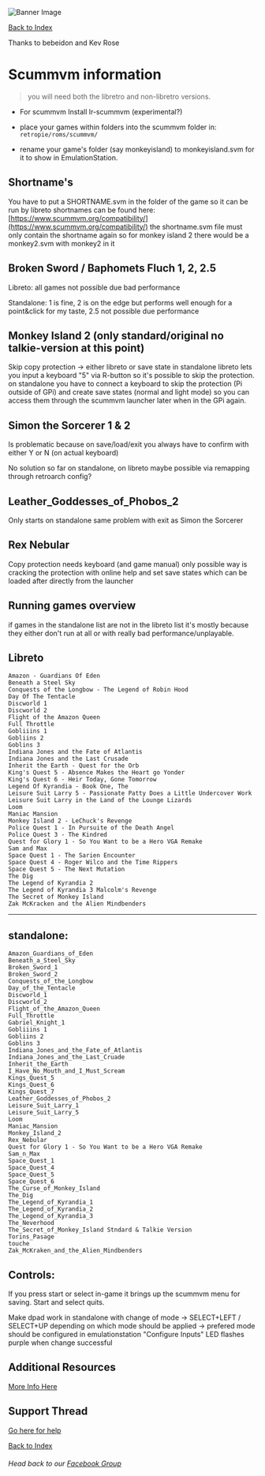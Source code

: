 ![Banner Image](https://sinisterspatula.github.io/RetroflagGpiGuides/images/GuidesBanner.png)

[Back to Index](https://sinisterspatula.github.io/RetroflagGpiGuides/)

 Thanks to bebeidon and Kev Rose

# Scummvm information

 > you will need both the libretro and non-libretro versions.
 
 * For scummvm Install lr-scummvm (experimental?)
 
 * place your games within folders into the scummvm folder in: `retropie/roms/scummvm/`
 
 * rename your game's folder (say monkeyisland) to monkeyisland.svm for it to show in EmulationStation.

## Shortname's

You have to put a SHORTNAME.svm in the folder of the game so it can be run by libreto
shortnames can be found here: [https://www.scummvm.org/compatibility/](https://www.scummvm.org/compatibility/)
the shortname.svm file must only contain the shortname again so for monkey island 2 there would be a monkey2.svm with monkey2 in it

## Broken Sword / Baphomets Fluch 1, 2, 2.5

Libreto: all games not possible due bad performance

Standalone: 1 is fine, 2 is on the edge but performs well enough for a point&click for my taste, 2.5 not possible due performance

## Monkey Island 2 (only standard/original no talkie-version at this point)

Skip copy protection -> either libreto or save state in standalone 
libreto lets you input a keyboard "5" via R-button so it's possible to skip the protection.
on standalone you have to connect a keyboard to skip the protection (Pi outside of GPi) and create save states (normal and light mode) so you can access them through the scummvm launcher later when in the GPi again.

## Simon the Sorcerer 1 & 2

Is problematic because on save/load/exit you always have to confirm with either Y or N (on actual keyboard)

No solution so far on standalone, on libreto maybe possible via remapping through retroarch config?

## Leather_Goddesses_of_Phobos_2

Only starts on standalone same problem with exit as Simon the Sorcerer

## Rex Nebular

Copy protection needs keyboard (and game manual) only possible way is cracking the protection with online help and set save states
which can be loaded after directly from the launcher

## Running games overview

if games in the standalone list are not in the libreto list it's mostly because they either don't run at all or with really bad performance/unplayable.

## Libreto

```
Amazon - Guardians Of Eden
Beneath a Steel Sky
Conquests of the Longbow - The Legend of Robin Hood
Day Of The Tentacle
Discworld 1
Discworld 2
Flight of the Amazon Queen
Full Throttle
Gobliiins 1
Gobliins 2
Goblins 3
Indiana Jones and the Fate of Atlantis
Indiana Jones and the Last Crusade
Inherit the Earth - Quest for the Orb
King's Quest 5 - Absence Makes the Heart go Yonder
King's Quest 6 - Heir Today, Gone Tomorrow
Legend Of Kyrandia - Book One, The
Leisure Suit Larry 5 - Passionate Patty Does a Little Undercover Work
Leisure Suit Larry in the Land of the Lounge Lizards
Loom
Maniac Mansion
Monkey Island 2 - LeChuck's Revenge
Police Quest 1 - In Pursuite of the Death Angel
Police Quest 3 - The Kindred
Quest for Glory 1 - So You Want to be a Hero VGA Remake
Sam and Max
Space Quest 1 - The Sarien Encounter
Space Quest 4 - Roger Wilco and the Time Rippers
Space Quest 5 - The Next Mutation
The Dig
The Legend of Kyrandia 2
The Legend of Kyrandia 3 Malcolm's Revenge
The Secret of Monkey Island
Zak McKracken and the Alien Mindbenders
```

-------------------------------------------------------------

## standalone:

```
Amazon_Guardians_of_Eden
Beneath_a_Steel_Sky
Broken_Sword_1
Broken_Sword_2
Conquests_of_the_Longbow
Day_of_the_Tentacle
Discworld_1
Discworld_2
Flight_of_the_Amazon_Queen
Full_Throttle
Gabriel_Knight_1
Gobliiins 1
Gobliins 2
Goblins 3
Indiana_Jones_and_the_Fate_of_Atlantis
Indiana_Jones_and_the_Last_Cruade
Inherit_the_Earth
I_Have_No_Mouth_and_I_Must_Scream
Kings_Quest_5
Kings_Quest_6
Kings_Quest_7
Leather_Goddesses_of_Phobos_2
Leisure_Suit_Larry_1
Leisure_Suit_Larry_5
Loom
Maniac_Mansion
Monkey_Island_2
Rex_Nebular
Quest for Glory 1 - So You Want to be a Hero VGA Remake
Sam_n_Max
Space_Quest_1
Space_Quest_4
Space_Quest_5
Space_Quest_6
The_Curse_of_Monkey_Island
The_Dig
The_Legend_of_Kyrandia_1
The_Legend_of_Kyrandia_2
The_Legend_of_Kyrandia_3
The_Neverhood
The_Secret_of_Monkey_Island Stndard & Talkie Version
Torins_Pasage
touche
Zak_McKraken_and_the_Alien_Mindbenders
```


## Controls:
If you press start or select in-game it brings up the scummvm menu for saving. Start and select quits.

Make dpad work in standalone with change of mode -> SELECT+LEFT / SELECT+UP
depending on which mode should be applied -> prefered mode should be configured in emulationstation "Configure Inputs"
LED flashes purple when change successful

## Additional Resources
[More Info Here](https://retropie.org.uk/forum/topic/19693/lr-scummvm-request-for-comments-and-testing)



## Support Thread
[Go here for help](https://www.facebook.com/groups/401660300458844/)

[Back to Index](https://sinisterspatula.github.io/RetroflagGpiGuides/)

###### Head back to our [Facebook Group](https://www.facebook.com/groups/401660300458844/)
